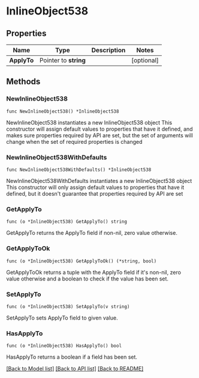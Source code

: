 # InlineObject538

## Properties

Name | Type | Description | Notes
------------ | ------------- | ------------- | -------------
**ApplyTo** | Pointer to **string** |  | [optional] 

## Methods

### NewInlineObject538

`func NewInlineObject538() *InlineObject538`

NewInlineObject538 instantiates a new InlineObject538 object
This constructor will assign default values to properties that have it defined,
and makes sure properties required by API are set, but the set of arguments
will change when the set of required properties is changed

### NewInlineObject538WithDefaults

`func NewInlineObject538WithDefaults() *InlineObject538`

NewInlineObject538WithDefaults instantiates a new InlineObject538 object
This constructor will only assign default values to properties that have it defined,
but it doesn't guarantee that properties required by API are set

### GetApplyTo

`func (o *InlineObject538) GetApplyTo() string`

GetApplyTo returns the ApplyTo field if non-nil, zero value otherwise.

### GetApplyToOk

`func (o *InlineObject538) GetApplyToOk() (*string, bool)`

GetApplyToOk returns a tuple with the ApplyTo field if it's non-nil, zero value otherwise
and a boolean to check if the value has been set.

### SetApplyTo

`func (o *InlineObject538) SetApplyTo(v string)`

SetApplyTo sets ApplyTo field to given value.

### HasApplyTo

`func (o *InlineObject538) HasApplyTo() bool`

HasApplyTo returns a boolean if a field has been set.


[[Back to Model list]](../README.md#documentation-for-models) [[Back to API list]](../README.md#documentation-for-api-endpoints) [[Back to README]](../README.md)


